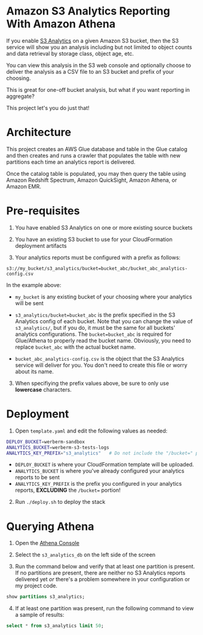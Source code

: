 # Amazon S3 Analytics Reporting With Amazon Athena

If you enable [S3 Analytics](https://docs.aws.amazon.com/AmazonS3/latest/dev/analytics-storage-class.html) on a given Amazon S3 bucket, then the S3 service will show you an analysis including but not limited to object counts and data retrieval by storage class, object age, etc. 

You can view this analysis in the S3 web console and optionally choose to deliver the analysis as a CSV file to an S3 bucket and prefix of your choosing. 

This is great for one-off bucket analysis, but what if you want reporting in aggregate?

This project let's you do just that!

# Architecture

This project creates an AWS Glue database and table in the Glue catalog and then creates and runs a crawler that populates the table with new partitions each time an analytics report is delivered. 

Once the catalog table is populated, you may then query the table using Amazon Redshift Spectrum, Amazon QuickSight, Amazon Athena, or Amazon EMR.

# Pre-requisites

1. You have enabled S3 Analytics on one or more existing source buckets

2. You have an existing S3 bucket to use for your CloudFormation deployment artifacts

2. Your analytics reports must be configured with a prefix as follows: 

  ```
  s3://my_bucket/s3_analytics/bucket=bucket_abc/bucket_abc_analytics-config.csv
  ```

  In the example above:

  * `my_bucket` is any existing bucket of your choosing where your analytics will be sent

  * `s3_analytics/bucket=bucket_abc` is the prefix specified in the S3 Analytics config of each bucket. Note that you can change the value of `s3_analytics/`, but if you do, it must be the same for all buckets' analytics configurations. The `bucket=bucket_abc` is required for Glue/Athena to properly read the bucket name. Obviously, you need to replace `bucket_abc` with the actual bucket name. 

  * `bucket_abc_analytics-config.csv` is the object that the S3 Analytics service will deliver for you. You don't need to create this file or worry about its name. 

  3. When specifiying the prefix values above, be sure to only use **lowercase** characters.

# Deployment

1. Open `template.yaml` and edit the following values as needed:

  ```sh
  DEPLOY_BUCKET=werberm-sandbox
  ANALYTICS_BUCKET=werberm-s3-tests-logs   
  ANALYTICS_KEY_PREFIX="s3_analytics"   # Do not include the "/bucket=" portion
  ```

  * `DEPLOY_BUCKET` is where your CloudFormation template will be uploaded. 
  * `ANALYTICS_BUCKET` is where you've already configured your analytics reports to be sent
  * `ANALYTICS_KEY_PREFIX` is the prefix you configured in your analytics reports, **EXCLUDING** the `/bucket=` portion!

2. Run `./deploy.sh` to deploy the stack

# Querying Athena

1. Open the [Athena Console](https://console.aws.amazon.com/athena/home)

2. Select the `s3_analytics_db` on the left side of the screen

3. Run the command below and verify that at least one partition is present. If no partitions are present, there are neither no S3 Analytics reports delivered yet *or* there's a problem somewhere in your configuration or my project code. 

  ```SQL
  show partitions s3_analytics;
  ``` 

4. If at least one partition was present, run the following command to view a sample of results: 

  ```SQL
  select * from s3_analytics limit 50;
  ```